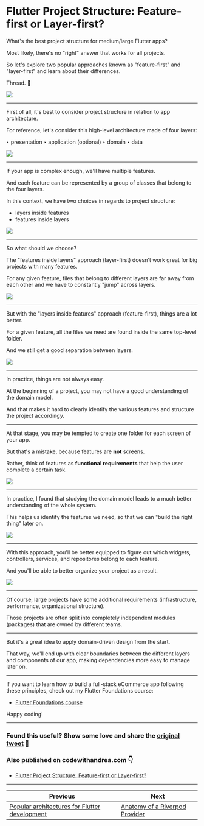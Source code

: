 # Flutter Project Structure: Feature-first or Layer-first?

What's the best project structure for medium/large Flutter apps?

Most likely, there's no "right" answer that works for all projects.

So let's explore two popular approaches known as "feature-first" and "layer-first" and learn about their differences.

Thread. 🧵

![](039.1-flutter-project-structure.png)

---

First of all, it's best to consider project structure in relation to app architecture.

For reference, let's consider this high-level architecture made of four layers:

‣ presentation
‣ application (optional)
‣ domain
‣ data

![](039.2-layered-architecture.png)

---

If your app is complex enough, we'll have multiple features.

And each feature can be represented by a group of classes that belong to the four layers.

In this context, we have two choices in regards to project structure:

- layers inside features
- features inside layers

![](039.3-multi-features.png)

---

So what should we choose?

The "features inside layers" approach (layer-first) doesn't work great for big projects with many features.

For any given feature, files that belong to different layers are far away from each other and we have to constantly "jump" across layers.

![](039.4-jump-across-layers.png)

---

But with the "layers inside features" approach (feature-first), things are a lot better.

For a given feature, all the files we need are found inside the same top-level folder.

And we still get a good separation between layers.

![](039.5-jump-across-layers.png)

---

In practice, things are not always easy.

At the beginning of a project, you may not have a good understanding of the domain model.

And that makes it hard to clearly identify the various features and structure the project accordingy.

---

At that stage, you may be tempted to create one folder for each screen of your app.

But that's a mistake, because features are **not** screens.

Rather, think of features as **functional requirements** that help the user complete a certain task.

![](039.6-features-not-screens.png)

---

In practice, I found that studying the domain model leads to a much better understanding of the whole system.

This helps us identify the features we need, so that we can "build the right thing" later on.

![](039.7-domain-layer.png)

---

With this approach, you'll be better equipped to figure out which widgets, controllers, services, and repositores belong to each feature.

And you'll be able to better organize your project as a result.

![](039.3-multi-features.png)

---

Of course, large projects have some additional requirements (infrastructure, performance, organizational structure).

Those projects are often split into completely independent modules (packages) that are owned by different teams.

---

But it's a great idea to apply domain-driven design from the start.

That way, we'll end up with clear boundaries between the different layers and components of our app, making dependencies more easy to manage later on.

---


If you want to learn how to build a full-stack eCommerce app following these principles, check out my Flutter Foundations course:

- [Flutter Foundations course](https://codewithandrea.com/courses/flutter-foundations/)

Happy coding!

---

### Found this useful? Show some love and share the [original tweet](https://twitter.com/biz84/status/1506285698558660609) 🙏

### Also published on codewithandrea.com 👇

- [Flutter Project Structure: Feature-first or Layer-first?](https://codewithandrea.com/articles/flutter-project-structure/)

---

| Previous | Next |
| -------- | ---- |
| [Popular architectures for Flutter development](../0038-popular-architectures-for-flutter-development/index.md) | [Anatomy of a Riverpod Provider](../0040-anatomy-of-a-riverpod-provider/index.md) |